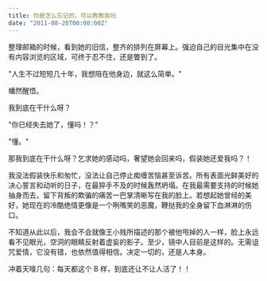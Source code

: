 ```yaml
---
title: 你是怎么忘记的，可以教教我吗
date: "2011-08-20T00:00:00Z"
---
```


整理邮箱的时候，看到她的旧信，整齐的排列在屏幕上。强迫自己的目光集中在没有内容浏览的区域，可终于忍不住，还是瞥到了。

"人生不过短短几十年，我想陪在他身边，就这么简单。"

幡然醒悟。

我到底在干什么呀？

"你已经失去她了，懂吗！？"

"懂。"

那我到底在干什么呀？乞求她的感动吗，奢望她会回来吗，假装她还爱我吗？！

我没法假装快乐和匆忙，没法让自己停止痴缠苦恼甚至诉苦。所有表面光鲜美好的决心誓言和动听的日子，在最猝手不及的时候轰然坍塌。在我最需要支持的时候她抽身而去，留下背叛的欺骗的痛苦一巴掌清晰写在我的脸上。若想起她曾经的美好，她现在的冷酷绝情更像是一个咧嘴笑的恶魔，鞭挞我的全身留下血淋淋的伤口。

不知道从此以后，我会不会就像王小贱所描述的那个被他甩掉的人一样，脸上永远看不见眼光，空洞的眼睛反射着虚妄的影子。至少，镜中人目前是这样的。无需诅咒爱情，它没有错，也依然值得相信。决定一切的，还是人本身。

冲着天嚎几句：每天都这个 B 样，到底还让不让人活了！！
